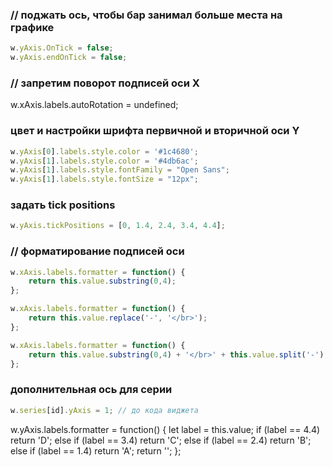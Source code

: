 ### // поджать ось, чтобы бар занимал больше места на графике 
```javascript
w.yAxis.OnTick = false;
w.yAxis.endOnTick = false;
```

### // запретим поворот подписей оси X
w.xAxis.labels.autoRotation = undefined;

### цвет и настройки шрифта первичной и вторичной оси Y
```javascript
w.yAxis[0].labels.style.color = '#1c4680';
w.yAxis[1].labels.style.color = '#4db6ac';
w.yAxis[1].labels.style.fontFamily = "Open Sans";
w.yAxis[1].labels.style.fontSize = "12px";
```
### задать tick positions
```javascript
w.yAxis.tickPositions = [0, 1.4, 2.4, 3.4, 4.4];
```

### // форматирование подписей оси
```javascript
w.xAxis.labels.formatter = function() {
    return this.value.substring(0,4);
};

w.xAxis.labels.formatter = function() {
    return this.value.replace('-', '</br>');
};

w.xAxis.labels.formatter = function() {
    return this.value.substring(0,4) + '</br>' + this.value.split('-')[1];
};
```

### дополнительная ось для серии

```javascript
w.series[id].yAxis = 1; // до кода виджета
```

w.yAxis.labels.formatter = function() {
    let label = this.value;
    if (label == 4.4) return 'D';
    else if (label == 3.4) return 'C';
    else if (label == 2.4) return 'B';
    else if (label == 1.4) return 'A';
    return '';
};
```
